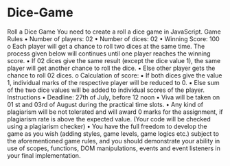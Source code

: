 # Dice-Game

Roll a Dice Game
You need to create a roll a dice game in JavaScript.
Game Rules
• Number of players: 02
• Number of dices: 02
• Winning Score: 100
o Each player will get a chance to roll two dices at the same time. The process given below
will continues until one player reaches the winning score.
▪ If 02 dices give the same result (except the dice value 1), the same player will get 
another chance to roll the dice.
▪ Else other player gets the chance to roll 02 dices.
o Calculation of score:
▪ If both dices give the value 1, individual marks of the respective player will be 
reduced to 0. 
▪ Else sum of the two dice values will be added to individual scores of the player.
Instructions
• Deadline: 27th of July, before 12 noon
• Viva will be taken on 01
st and 03rd of August during the practical time slots.
• Any kind of plagiarism will be not tolerated and will award 0 marks for the assignment, if 
plagiarism rate is above the expected value. (Your code will be checked using a plagiarism
checker)
• You have the full freedom to develop the game as you wish (adding styles, game levels, game 
logics etc.) subject to the aforementioned game rules, and you should demonstrate your ability 
in use of scopes, functions, DOM manipulations, events and event listeners in your final 
implementation.
